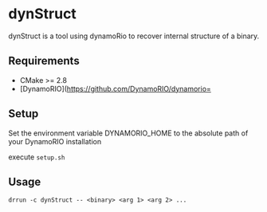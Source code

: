 # dynStruct
dynStruct is a tool using dynamoRio to recover internal
structure of a binary.

## Requirements
* CMake >= 2.8
* [DynamoRIO](https://github.com/DynamoRIO/dynamorio=

## Setup
Set the environment variable DYNAMORIO_HOME to the absolute path of your
DynamoRIO installation

execute `setup.sh`

## Usage
`drrun -c dynStruct -- <binary> <arg 1> <arg 2> ...`

